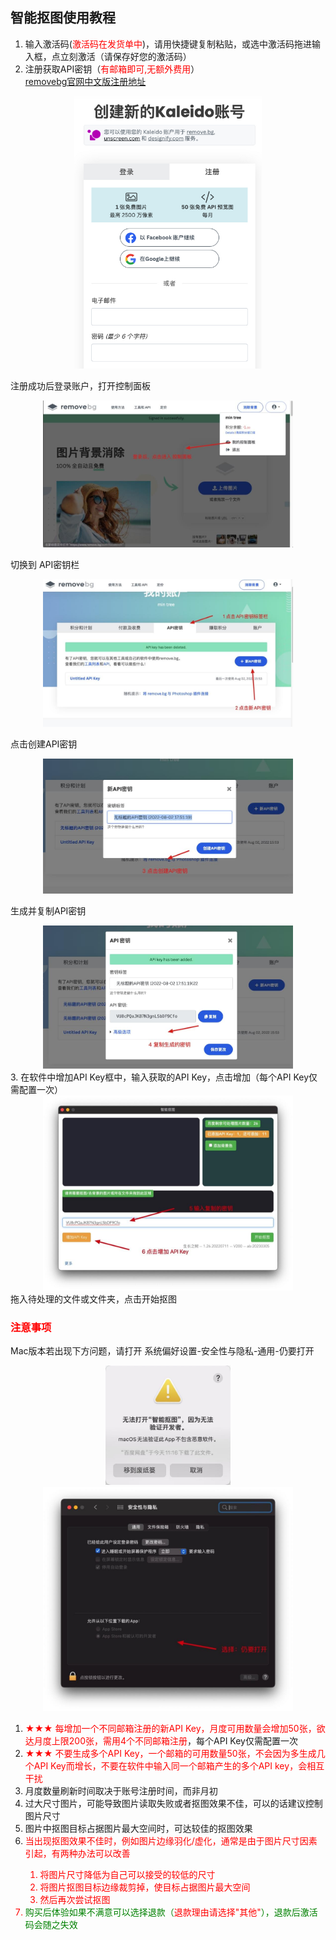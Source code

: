 ## 智能抠图使用教程

1. 输入激活码(<font color=red>激活码在发货单中</font>)，请用快捷键复制粘贴，或选中激活码拖进输入框，点立刻激活（请保存好您的激活码）
2. 注册获取API密钥（<font color=red>有邮箱即可,无额外费用</font>）   
[removebg官网中文版注册地址](https://accounts.kaleido.ai/users/sign_up?locale=zh)   


<center><img src="assets/1.jpg" width="300px"></center>

注册成功后登录账户，打开控制面板    

<center><img src="assets/Xnip2022-08-02_17-49-50.jpg" width="400px"></center>
<!-- ![](assets/Xnip2022-08-02_17-49-50.jpg) -->

切换到 API密钥栏
<center><img src="assets/Xnip2022-08-02_17-51-13.jpg" width="400px"></center>

点击创建API密钥
<center><img src="assets/Xnip2022-08-02_17-52-54.jpg" width="400px"></center>

生成并复制API密钥
<center><img src="assets/Xnip2022-08-02_17-53-23.jpg" width="400px"></center>
3. 在软件中增加API Key框中，输入获取的API Key，点击增加（每个API Key仅需配置一次）
<center><img src="assets/Xnip2022-08-02_17-54-26.jpg" width="400px"></center>
拖入待处理的文件或文件夹，点击开始抠图


### <font color=red>注意事项</font>
Mac版本若出现下方问题，请打开 系统偏好设置-安全性与隐私-通用-仍要打开
<center><img src="assets/IMG_2252.jpg" width="200px"></center>
<center><img src="assets/Xnip2022-08-02_18-05-53.jpg" width="400px"></center>

1. <font color=red>★★★ 每增加一个不同邮箱注册的新API Key，月度可用数量会增加50张，欲达月度上限200张，需用4个不同邮箱注册</font>，每个API Key仅需配置一次
2.   <font color=red>★★★ 不要生成多个API Key，一个邮箱的可用数量50张，不会因为多生成几个API Key而增长，不要在软件中输入同一个邮箱产生的多个API key，会相互干扰</font>
3. 月度数量刷新时间取决于账号注册时间，而非月初
4. 过大尺寸图片，可能导致图片读取失败或者抠图效果不佳，可以的话建议控制图片尺寸</font>
5. 图片中抠图目标占据图片最大空间时，可达较佳的抠图效果
6. <font color=red>当出现抠图效果不佳时，例如图片边缘羽化/虚化，通常是由于图片尺寸因素引起，有两种办法可以改善
   1. <font color=red> 将图片尺寸降低为自己可以接受的较低的尺寸
   2. <font color=red> 将图片抠图目标边缘裁剪掉，使目标占据图片最大空间
   3. <font color=red> 然后再次尝试抠图  
7.  <font color=green>购买后体验如果不满意可以选择退款（<font color=red>退款理由请选择"其他"</font>），退款后激活码会随之失效</font>
   

<style>
</style>
